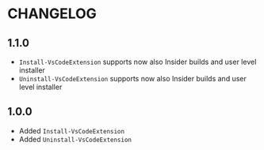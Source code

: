 # CHANGELOG

## 1.1.0

- `Install-VsCodeExtension` supports now also Insider builds and user level installer
- `Uninstall-VsCodeExtension` supports now also Insider builds and user level installer

## 1.0.0

- Added `Install-VsCodeExtension`
- Added `Uninstall-VsCodeExtension`
